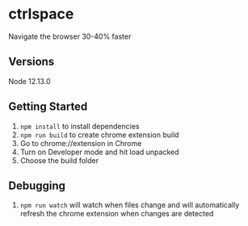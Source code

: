 # ctrlspace
Navigate the browser 30-40% faster

## Versions
Node 12.13.0

## Getting Started
1. `npm install` to install dependencies
2. `npm run build` to create chrome extension build
3. Go to chrome://extension in Chrome
4. Turn on Developer mode and hit load unpacked
5. Choose the build folder

## Debugging
1. `npm run watch` will watch when files change and will automatically refresh the chrome extension when changes are detected